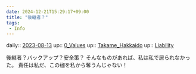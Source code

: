 ```yaml
---
date: 2024-12-21T15:29:17+09:00
title: "後継者？"
tags:
 - Info
---
```


daily:: [2023-08-13](/Daily_Note/2023-08-13.md)
up:: [0_Values](Bar/Novel/Nacaria/0_Values.md)
up:: [Takame_Hakkaido](Bar/Novel/Nacaria/Takame_Hakkaido.md)
up:: [Liability](Bar/Novel/Topics/Liability.md)

後継者？バックアップ？安全策？
そんなものがあれば、私は私で居られなかった。
責任は私だ、この枷を私から奪うんじゃない！